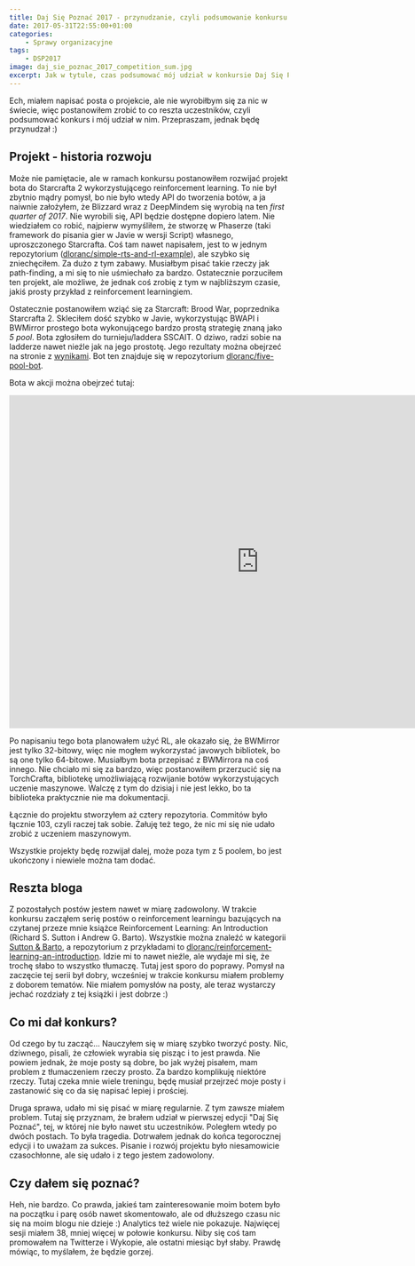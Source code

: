 ```yaml
---
title: Daj Się Poznać 2017 - przynudzanie, czyli podsumowanie konkursu
date: 2017-05-31T22:55:00+01:00
categories:
    - Sprawy organizacyjne
tags:
    - DSP2017
image: daj_sie_poznac_2017_competition_sum.jpg
excerpt: Jak w tytule, czas podsumować mój udział w konkursie Daj Się Poznać 2017. Co się udało? Co nie? Co dalej?
---
```

Ech, miałem napisać posta o projekcie, ale nie wyrobiłbym się za nic w świecie, więc postanowiłem zrobić to co reszta uczestników, czyli podsumować konkurs i mój udział w nim. Przepraszam, jednak będę przynudzał :)

## Projekt - historia rozwoju
Może nie pamiętacie, ale w ramach konkursu postanowiłem rozwijać projekt bota do Starcrafta 2 wykorzystującego reinforcement learning. To nie był zbytnio mądry pomysł, bo nie było wtedy API do tworzenia botów, a ja naiwnie założyłem, że Blizzard wraz z DeepMindem się wyrobią na ten *first quarter of 2017*. Nie wyrobili się, API będzie dostępne dopiero latem. Nie wiedziałem co robić, najpierw wymyśliłem, że stworzę w Phaserze (taki framework do pisania gier w Javie w wersji Script) własnego, uproszczonego Starcrafta. Coś tam nawet napisałem, jest to w jednym repozytorium ([dloranc/simple-rts-and-rl-example](https://github.com/dloranc/simple-rts-and-rl-example)), ale szybko się zniechęciłem. Za dużo z tym zabawy. Musiałbym pisać takie rzeczy jak path-finding, a mi się to nie uśmiechało za bardzo. Ostatecznie porzuciłem ten projekt, ale możliwe, że jednak coś zrobię z tym w najbliższym czasie, jakiś prosty przykład z reinforcement learningiem.

Ostatecznie postanowiłem wziąć się za Starcraft: Brood War, poprzednika Starcrafta 2. Skleciłem dość szybko w Javie, wykorzystując BWAPI i BWMirror prostego bota wykonującego bardzo prostą strategię znaną jako *5 pool*. Bota zgłosiłem do turnieju/laddera SSCAIT. O dziwo, radzi sobie na ladderze nawet nieźle jak na jego prostotę. Jego rezultaty można obejrzeć na stronie z [wynikami](http://sscaitournament.com/index.php?action=scores). Bot ten znajduje się w repozytorium [dloranc/five-pool-bot](https://github.com/dloranc/five-pool-bot).

Bota w akcji można obejrzeć tutaj:

<div class="video-container"><iframe width="900" height="600" src="https://www.youtube.com/embed/xvI2EuLPg6o" frameborder="0" allowfullscreen></iframe></div>

Po napisaniu tego bota planowałem użyć RL, ale okazało się, że BWMirror jest tylko 32-bitowy, więc nie mogłem wykorzystać javowych bibliotek, bo są one tylko 64-bitowe. Musiałbym bota przepisać z BWMirrora na coś innego. Nie chciało mi się za bardzo, więc postanowiłem przerzucić się na TorchCrafta, bibliotekę umożliwiającą rozwijanie botów wykorzystujących uczenie maszynowe. Walczę z tym do dzisiaj i nie jest lekko, bo ta biblioteka praktycznie nie ma dokumentacji.

Łącznie do projektu stworzyłem aż cztery repozytoria. Commitów było łącznie 103, czyli raczej tak sobie. Żałuję też tego, że nic mi się nie udało zrobić z uczeniem maszynowym.

Wszystkie projekty będę rozwijał dalej, może poza tym z 5 poolem, bo jest ukończony i niewiele można tam dodać.

## Reszta bloga
Z pozostałych postów jestem nawet w miarę zadowolony. W trakcie konkursu zacząłem serię postów o reinforcement learningu bazujących na czytanej przeze mnie książce Reinforcement Learning: An Introduction (Richard S. Sutton i Andrew G. Barto). Wszystkie można znaleźć w kategorii [Sutton & Barto](/blog/kategorie/Sutton%20&%20Barto/), a repozytorium z przykładami to [dloranc/reinforcement-learning-an-introduction](https://github.com/dloranc/reinforcement-learning-an-introduction). Idzie mi to nawet nieźle, ale wydaje mi się, że trochę słabo to wszystko tłumaczę. Tutaj jest sporo do poprawy. Pomysł na zaczęcie tej serii był dobry, wcześniej w trakcie konkursu miałem problemy z doborem tematów. Nie miałem pomysłów na posty, ale teraz wystarczy jechać rozdziały z tej książki i jest dobrze :)

## Co mi dał konkurs?
Od czego by tu zacząć... Nauczyłem się w miarę szybko tworzyć posty. Nic, dziwnego, pisali, że człowiek wyrabia się pisząc i to jest prawda. Nie powiem jednak, że moje posty są dobre, bo jak wyżej pisałem, mam problem z tłumaczeniem rzeczy prosto. Za bardzo komplikuję niektóre rzeczy. Tutaj czeka mnie wiele treningu, będę musiał przejrzeć moje posty i zastanowić się co da się napisać lepiej i prościej.

Druga sprawa, udało mi się pisać w miarę regularnie. Z tym zawsze miałem problem. Tutaj się przyznam, że brałem udział w pierwszej edycji "Daj Się Poznać", tej, w której nie było nawet stu uczestników. Poległem wtedy po dwóch postach. To była tragedia. Dotrwałem jednak do końca tegorocznej edycji i to uważam za sukces. Pisanie i rozwój projektu było niesamowicie czasochłonne, ale się udało i z tego jestem zadowolony.

## Czy dałem się poznać?
Heh, nie bardzo. Co prawda, jakieś tam zainteresowanie moim botem było na początku i parę osób nawet skomentowało, ale od dłuższego czasu nic się na moim blogu nie dzieje :) Analytics też wiele nie pokazuje. Najwięcej sesji miałem 38, mniej więcej w połowie konkursu. Niby się coś tam promowałem na Twitterze i Wykopie, ale ostatni miesiąc był słaby. Prawdę mówiąc, to myślałem, że będzie gorzej.